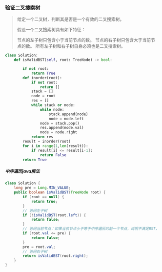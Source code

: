 ### [验证二叉搜索树](https://leetcode-cn.com/problems/validate-binary-search-tree/)

> 给定一个二叉树，判断其是否是一个有效的二叉搜索树。
>
> 假设一个二叉搜索树具有如下特征：
>
> 节点的左子树只包含小于当前节点的数。
> 节点的右子树只包含大于当前节点的数。
> 所有左子树和右子树自身必须也是二叉搜索树。

```python
class Solution:
    def isValidBST(self, root: TreeNode) -> bool:

        if not root:
            return True
        def inorder(root):
            if not root:
                return []
            stack = []
            node = root
            res = []
            while stack or node:
                while node:
                    stack.append(node)
                    node = node.left
                node = stack.pop()
                res.append(node.val)
                node = node.right
            return res
        result = inorder(root)
        for i in range(1,len(result)):
            if result[i] <= result[i-1]:
                return False
        return True
```

##### 中序遍历java解法

```java
class Solution {
    long pre = Long.MIN_VALUE;
    public boolean isValidBST(TreeNode root) {
        if (root == null) {
            return true;
        }
        // 访问左子树
        if (!isValidBST(root.left)) {
            return false;
        }
        // 访问当前节点：如果当前节点小于等于中序遍历的前一个节点，说明不满足BST，返回 false；否则继续遍历。
        if (root.val <= pre) {
            return false;
        }
        pre = root.val;
        // 访问右子树
        return isValidBST(root.right);
    }
}
```

